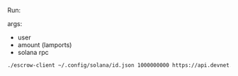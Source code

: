 Run:

args:
- user
- amount (lamports)
- solana rpc

```sh
./escrow-client ~/.config/solana/id.json 1000000000 https://api.devnet.solana.com
```